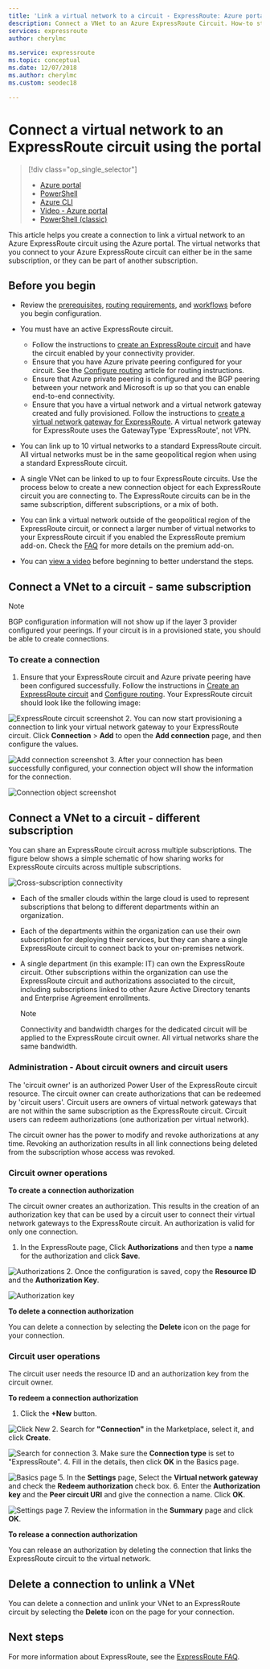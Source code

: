 ```yaml
---
title: 'Link a virtual network to a circuit - ExpressRoute: Azure portal | Microsoft Docs'
description: Connect a VNet to an Azure ExpressRoute Circuit. How-to steps.
services: expressroute
author: cherylmc

ms.service: expressroute
ms.topic: conceptual
ms.date: 12/07/2018
ms.author: cherylmc
ms.custom: seodec18

---
```

# Connect a virtual network to an ExpressRoute circuit using the portal
> [!div class="op_single_selector"]
> * [Azure portal](expressroute-howto-linkvnet-portal-resource-manager.md)
> * [PowerShell](expressroute-howto-linkvnet-arm.md)
> * [Azure CLI](howto-linkvnet-cli.md)
> * [Video - Azure portal](https://azure.microsoft.com/documentation/videos/azure-expressroute-how-to-create-a-connection-between-your-vpn-gateway-and-expressroute-circuit)
> * [PowerShell (classic)](expressroute-howto-linkvnet-classic.md)
> 

This article helps you create a connection to link a virtual network to an Azure ExpressRoute circuit using the Azure portal. The virtual networks that you connect to your Azure ExpressRoute circuit can either be in the same subscription, or they can be part of another subscription.

## Before you begin

* Review the [prerequisites](expressroute-prerequisites.md), [routing requirements](expressroute-routing.md), and [workflows](expressroute-workflows.md) before you begin configuration.

* You must have an active ExpressRoute circuit.
  * Follow the instructions to [create an ExpressRoute circuit](expressroute-howto-circuit-portal-resource-manager.md) and have the circuit enabled by your connectivity provider.
  * Ensure that you have Azure private peering configured for your circuit. See the [Configure routing](expressroute-howto-routing-portal-resource-manager.md) article for routing instructions.
  * Ensure that Azure private peering is configured and the BGP peering between your network and Microsoft is up so that you can enable end-to-end connectivity.
  * Ensure that you have a virtual network and a virtual network gateway created and fully provisioned. Follow the instructions to [create a virtual network gateway for ExpressRoute](expressroute-howto-add-gateway-resource-manager.md). A virtual network gateway for ExpressRoute uses the GatewayType 'ExpressRoute', not VPN.

* You can link up to 10 virtual networks to a standard ExpressRoute circuit. All virtual networks must be in the same geopolitical region when using a standard ExpressRoute circuit.

* A single VNet can be linked to up to four ExpressRoute circuits. Use the process below to create a new connection object for each ExpressRoute circuit you are connecting to. The ExpressRoute circuits can be in the same subscription, different subscriptions, or a mix of both.

* You can link a virtual network outside of the geopolitical region of the ExpressRoute circuit, or connect a larger number of virtual networks to your ExpressRoute circuit if you enabled the ExpressRoute premium add-on. Check the [FAQ](expressroute-faqs.md) for more details on the premium add-on.

* You can [view a video](https://azure.microsoft.com/documentation/videos/azure-expressroute-how-to-create-a-connection-between-your-vpn-gateway-and-expressroute-circuit) before beginning to better understand the steps.

## Connect a VNet to a circuit - same subscription

> [!NOTE]
> BGP configuration information will not show up if the layer 3 provider configured your peerings. If your circuit is in a provisioned state, you should be able to create connections.
>

### To create a connection

1. Ensure that your ExpressRoute circuit and Azure private peering have been configured successfully. Follow the instructions in [Create an ExpressRoute circuit](expressroute-howto-circuit-arm.md) and [Configure routing](expressroute-howto-routing-arm.md). Your ExpressRoute circuit should look like the following image:

  ![ExpressRoute circuit screenshot](./media/expressroute-howto-linkvnet-portal-resource-manager/routing1.png)
2. You can now start provisioning a connection to link your virtual network gateway to your ExpressRoute circuit. Click **Connection** > **Add** to open the **Add connection** page, and then configure the values.

  ![Add connection screenshot](./media/expressroute-howto-linkvnet-portal-resource-manager/samesub1.png)
3. After your connection has been successfully configured, your connection object will show the information for the connection.

  ![Connection object screenshot](./media/expressroute-howto-linkvnet-portal-resource-manager/samesub2.png)

## Connect a VNet to a circuit - different subscription

You can share an ExpressRoute circuit across multiple subscriptions. The figure below shows a simple schematic of how sharing works for ExpressRoute circuits across multiple subscriptions.

![Cross-subscription connectivity](./media/expressroute-howto-linkvnet-portal-resource-manager/cross-subscription.png)

- Each of the smaller clouds within the large cloud is used to represent subscriptions that belong to different departments within an organization.
- Each of the departments within the organization can use their own subscription for deploying their services, but they can share a single ExpressRoute circuit to connect back to your on-premises network.
- A single department (in this example: IT) can own the ExpressRoute circuit. Other subscriptions within the organization can use the ExpressRoute circuit and authorizations associated to the circuit, including subscriptions linked to other Azure Active Directory tenants and Enterprise Agreement enrollments.

  > [!NOTE]
  > Connectivity and bandwidth charges for the dedicated circuit will be applied to the ExpressRoute circuit owner. All virtual networks share the same bandwidth.
  >
  >

### Administration - About circuit owners and circuit users

The 'circuit owner' is an authorized Power User of the ExpressRoute circuit resource. The circuit owner can create authorizations that can be redeemed by 'circuit users'. Circuit users are owners of virtual network gateways that are not within the same subscription as the ExpressRoute circuit. Circuit users can redeem authorizations (one authorization per virtual network).

The circuit owner has the power to modify and revoke authorizations at any time. Revoking an authorization results in all link connections being deleted from the subscription whose access was revoked.

### Circuit owner operations

**To create a connection authorization**

The circuit owner creates an authorization. This results in the creation of an authorization key that can be used by a circuit user to connect their virtual network gateways to the ExpressRoute circuit. An authorization is valid for only one connection.

1. In the ExpressRoute page, Click **Authorizations** and then type a **name** for the authorization and click **Save**.

  ![Authorizations](./media/expressroute-howto-linkvnet-portal-resource-manager/authorization.png)
2. Once the configuration is saved, copy the **Resource ID** and the **Authorization Key**.

  ![Authorization key](./media/expressroute-howto-linkvnet-portal-resource-manager/authkey.png)

**To delete a connection authorization**

You can delete a connection by selecting the **Delete** icon on the page for your connection.

### Circuit user operations

The circuit user needs the resource ID and an authorization key from the circuit owner.

**To redeem a connection authorization**

1. Click the **+New** button.

  ![Click New](./media/expressroute-howto-linkvnet-portal-resource-manager/Connection1.png)
2. Search for **"Connection"** in the Marketplace, select it, and click **Create**.

  ![Search for connection](./media/expressroute-howto-linkvnet-portal-resource-manager/Connection2.png)
3. Make sure the **Connection type** is set to "ExpressRoute".
4. Fill in the details, then click **OK** in the Basics page.

  ![Basics page](./media/expressroute-howto-linkvnet-portal-resource-manager/Connection3.png)
5. In the **Settings** page, Select the **Virtual network gateway** and check the **Redeem authorization** check box.
6. Enter the **Authorization key** and the **Peer circuit URI** and give the connection a name. Click **OK**.

  ![Settings page](./media/expressroute-howto-linkvnet-portal-resource-manager/Connection4.png)
7. Review the information in the **Summary** page and click **OK**.

**To release a connection authorization**

You can release an authorization by deleting the connection that links the ExpressRoute circuit to the virtual network.

## Delete a connection to unlink a VNet

You can delete a connection and unlink your VNet to an ExpressRoute circuit by selecting the **Delete** icon on the page for your connection.

## Next steps
For more information about ExpressRoute, see the [ExpressRoute FAQ](expressroute-faqs.md).